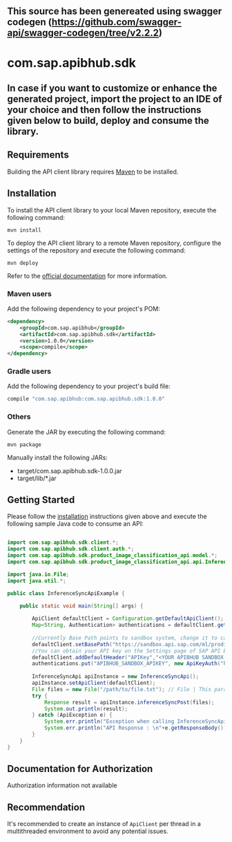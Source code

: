 ## This source has been genereated using swagger codegen (https://github.com/swagger-api/swagger-codegen/tree/v2.2.2)

# com.sap.apibhub.sdk

## In case if you want to customize or enhance the generated project, import the project to an IDE of your choice and then follow the instructions given below to build, deploy and consume the library. 

## Requirements

Building the API client library requires [Maven](https://maven.apache.org/) to be installed.

## Installation

To install the API client library to your local Maven repository, execute the following command:

```shell
mvn install
```

To deploy the API client library to a remote Maven repository, configure the settings of the repository and execute the following command:

```shell
mvn deploy
```

Refer to the [official documentation](https://maven.apache.org/plugins/maven-deploy-plugin/usage.html) for more information.

### Maven users

Add the following dependency to your project's POM:

```xml
<dependency>
    <groupId>com.sap.apibhub</groupId>
    <artifactId>com.sap.apibhub.sdk</artifactId>
    <version>1.0.0</version>
    <scope>compile</scope>
</dependency>
```

### Gradle users

Add the following dependency to your project's build file:

```groovy
compile "com.sap.apibhub:com.sap.apibhub.sdk:1.0.0"
```

### Others

Generate the JAR by executing the following command:

    mvn package

Manually install the following JARs:

* target/com.sap.apibhub.sdk-1.0.0.jar
* target/lib/*.jar

## Getting Started

Please follow the [installation](#installation) instructions given above and execute the following sample Java code to consume an API:

```java

import com.sap.apibhub.sdk.client.*;
import com.sap.apibhub.sdk.client.auth.*;
import com.sap.apibhub.sdk.product_image_classification_api.model.*;
import com.sap.apibhub.sdk.product_image_classification_api.api.InferenceSyncApi;

import java.io.File;
import java.util.*;

public class InferenceSyncApiExample {

    public static void main(String[] args) {
    
		ApiClient defaultClient = Configuration.getDefaultApiClient(); 
		Map<String, Authentication> authentications = defaultClient.getAuthentications();       
		
		//Currently Base Path points to sandbox system, change it to call your API Endpoint
		defaultClient.setBasePath("https://sandbox.api.sap.com/ml/prodimgclassifier");
		//You can obtain your API key on the Settings page of SAP API Business Hub. In the Settings page, choose the Show API Key toggle button to display and copy your API key. You have to be logged in to view your API Key.
		defaultClient.addDefaultHeader("APIKey","<YOUR APIBHUB SANDBOX APIKEY>"); 		
		authentications.put("APIBHUB_SANDBOX_APIKEY", new ApiKeyAuth("header", "APIKey"));
		            
        InferenceSyncApi apiInstance = new InferenceSyncApi();
        apiInstance.setApiClient(defaultClient);
        File files = new File("/path/to/file.txt"); // File | This parameter is required. <br>The list of file(s) to be uploaded. <br>Either one archive file, one image file, or multiple image files are supported: <ul> <li>Image files - <i>different image formats, such as .jpeg, .png, .tif, or .bmp </i></li> <li>Archive files - <i>one file with the format '*_/zip'</i> </ul> <ul> </ul>
        try {
            Response result = apiInstance.inferenceSyncPost(files);
            System.out.println(result);
        } catch (ApiException e) {
            System.err.println("Exception when calling InferenceSyncApi#inferenceSyncPost");
            System.err.println("API Response : \n"+e.getResponseBody()); 
        }
    }
}

```

## Documentation for Authorization

Authorization information not available


## Recommendation

It's recommended to create an instance of `ApiClient` per thread in a multithreaded environment to avoid any potential issues.

